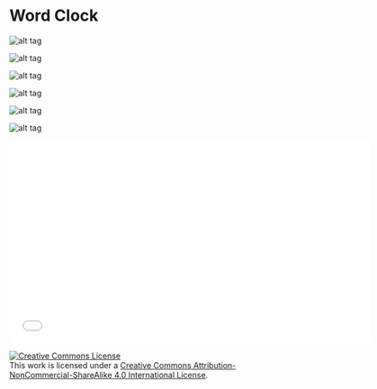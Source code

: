 Word Clock
==========

![alt tag](https://raw.githubusercontent.com/wouterdevinck/wordclock/master/faceplate/face_21jul_reference_image.png)

![alt tag](https://raw.githubusercontent.com/wouterdevinck/wordclock/master/drawings/wordclock-layers.png)

![alt tag](https://raw.githubusercontent.com/wouterdevinck/wordclock/master/hardware/schematic-main-board.png)

![alt tag](https://raw.githubusercontent.com/wouterdevinck/wordclock/master/hardware/schematic-led-board.png)

![alt tag](https://raw.githubusercontent.com/wouterdevinck/wordclock/master/hardware/pcb-main-board.png)

![alt tag](https://raw.githubusercontent.com/wouterdevinck/wordclock/master/hardware/pcb-led-board.png)

<iframe width="640" height="360" src="//www.youtube.com/embed/86BiDWXyuwA?rel=0" frameborder="0" allowfullscreen></iframe>

<a rel="license" href="http://creativecommons.org/licenses/by-nc-sa/4.0/"><img alt="Creative Commons License" style="border-width:0" src="https://i.creativecommons.org/l/by-nc-sa/4.0/88x31.png" /></a><br />This work is licensed under a <a rel="license" href="http://creativecommons.org/licenses/by-nc-sa/4.0/">Creative Commons Attribution-NonCommercial-ShareAlike 4.0 International License</a>.
